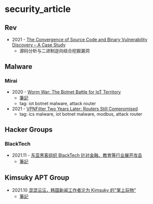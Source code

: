 # security_article


## Rev
- 2021 - [The Convergence of Source Code and Binary Vulnerability Discovery – A Case Study](https://www.s3.eurecom.fr/docs/asiaccs22_mantovani.pdf)
	- 源码分析与二进制逆向结合挖掘漏洞


## Malware

### Mirai
- 2020 - [Worm War: The Botnet Battle for IoT Territory](https://documents.trendmicro.com/assets/white_papers/wp-worm-war-the-botnet-battle-for-iot-territory.pdf)
	- [筆記](Malware/Mirai/war_worm.md)
	- tag: iot botnet malware, attack router
- 2021 - [VPNFilter Two Years Later: Routers Still Compromised](https://www.trendmicro.com/en_us/research/21/a/vpnfilter-two-years-later-routers-still-compromised-.html)
	- tag: ics malware, iot botnet malware, modbus, attack router


## Hacker Groups

### BlackTech 
- 2021.11 - [东亚黑客组织 BlackTech 针对金融、教育等行业展开攻击](http://report.threatbook.cn/BL.pdf)
	- [筆記](HackerGroups/BlackTech/2021_11_1.md)

## Kimsuky APT Group
- 2021.10 [混混沄沄，韩国新闻工作者沦为 Kimsuky 的"掌上玩物"](http://report.threatbook.cn/KM.pdf)
	- [筆記](HackerGroups/BlackTech/2021_10_1.md)














